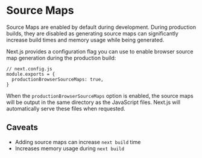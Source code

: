 Source Maps
===========

Source Maps are enabled by default during development. During production builds, they are disabled as generating source maps can significantly increase build times and memory usage while being generated.

Next.js provides a configuration flag you can use to enable browser source map generation during the production build:

    // next.config.js
    module.exports = {
      productionBrowserSourceMaps: true,
    }

When the `productionBrowserSourceMaps` option is enabled, the source maps will be output in the same directory as the JavaScript files. Next.js will automatically serve these files when requested.

Caveats
-------

-   Adding source maps can increase `next build` time
-   Increases memory usage during `next build`
